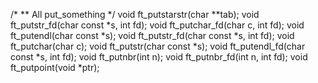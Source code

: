 /*
** All put_something
*/
void				ft_putstarstr(char **tab);
void				ft_putstr_fd(char const *s, int fd);
void				ft_putchar_fd(char c, int fd);
void				ft_putendl(char const *s);
void				ft_putstr_fd(char const *s, int fd);
void				ft_putchar(char c);
void				ft_putstr(char const *s);
void				ft_putendl_fd(char const *s, int fd);
void				ft_putnbr(int n);
void				ft_putnbr_fd(int n, int fd);
void				ft_putpoint(void *ptr);
